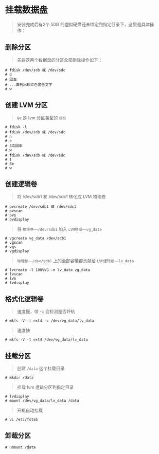# 挂载数据盘

> 安装完成后有2个 50G 的虚拟硬盘还未绑定到指定目录下，这里是具体操作：

## 删除分区

> 先将这两个数据盘的分区全部删除操作如下：

```shell
# fdisk /dev/sdb 或 /dev/sdc
# d
# 回车
# ...直到出现红色警告文字
# w
```

## 创建 LVM 分区

> `8e` 是 lvm 分区类型的 `标识`

```shell
# fdisk -l
# fdisk /dev/sdb 或 /dev/sdc
# n
# e
# 3次回车
# w
# fdisk /dev/sdb 或 /dev/sdc
# t
# 8e
# w
```

## 创建逻辑卷

> 将 /dev/sdb1 和 /dev/sdc1 转化成 LVM 物理卷

```shell
# pvcreate /dev/sdb1 或 /dev/sdc1
# pvscan
# pvs
# pvdisplay
```

> 将 `物理卷——/dev/sdb1` 加入 `LVM卷组——vg_data`

```shell
# vgcreate vg_data /dev/sdb1
# vgscan
# vgs
# vgdisplay
```

> `物理卷——/dev/sdb1` 上的全部容量都贡献给 `LVM逻辑卷——lv_data`

```shell
# lvcreate -l 100%VG -n lv_data vg_data
# lvscan
# lvs
# lvdisplay
```

## 格式化逻辑卷

> 速度慢，带 -c 会检测是否坏轨

```shell
# mkfs -V -t ext4 -c /dev/vg_data/lv_data
```

> 速度快

```shell
# mkfs -V -t ext4 /dev/vg_data/lv_data
```

## 挂载分区

> 创建 `/data` 这个挂载目录

```shell
# mkdir /data
```

> 挂载 lvm 逻辑分区到指定目录

```shell
# lvdisplay
# mount /dev/vg_data/lv_data /data
```

> 开机自动挂载

```shell
# vi /etc/fstab

```

## 卸载分区

```shell
# umount /data
```
